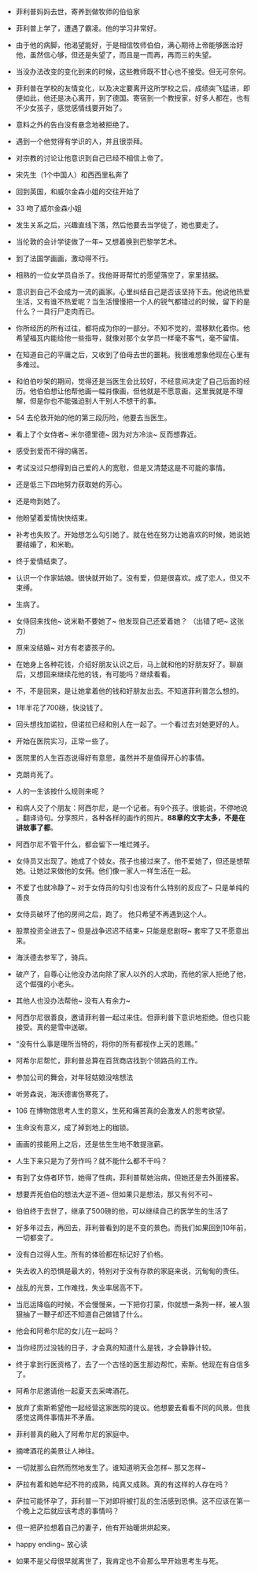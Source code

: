 - 菲利普妈妈去世，寄养到做牧师的伯伯家
- 菲利普上学了，遭遇了霸凌。他的学习非常好。
- 由于他的病脚，他渴望能好，于是相信牧师伯伯，满心期待上帝能够医治好他，虽然信心够，但还是失望了，而且是一而再，再而三的失望。
- 当没办法改变的变化到来的时候，这些教师既不甘心也不接受。但无可奈何。
- 菲利普在学校的友情变化，以及决定要离开这所学校之后，成绩突飞猛进，即便如此，他还是决心离开，到了德国。寄宿到一个教授家，好多人都在，也有不少女孩子，感觉感情线要开始了。
- 意料之外的告白没有悬念地被拒绝了。
- 遇到一个他觉得有学识的人，并且很崇拜。
- 对宗教的讨论让他意识到自己已经不相信上帝了。
- 宋先生（1个中国人）和西西里私奔了
- 回到英国，和威尔金森小姐的交往开始了
- 33 吻了威尔金森小姐
- 发生关系之后，兴趣直线下落，然后他要去当学徒了，她也要走了。
- 当伦敦的会计学徒做了一年~ 又想着换到巴黎学艺术。
- 到了法国学画画，激动得不行。
- 相熟的一位女学员自杀了。找他哥哥帮忙的愿望落空了，家里拮据。
- 意识到自己不会成为一流的画家。心里纠结自己是否该坚持下去。他说他热爱生活，又有谁不热爱呢？当生活慢慢把一个人的锐气都错过的时候，留下的是什么？一具行尸走肉而已。
- 你所经历的所有过往，都将成为你的一部分。不知不觉的，潜移默化着你。他希望福瓦内能给他一些指导，就像对那个女学员一样毫不客气，毫不留情。
- 在知道自己的平庸之后，又收到了伯母去世的噩耗。我很难想象他现在心里有多难过。
- 和伯伯吵架的期间，觉得还是当医生会比较好，不经意间决定了自己后面的经历。他伯伯想让他帮他画一幅肖像画，但他就是不愿意画，这里我就是不理解，但是你也不能强迫别人干别人不想干的事。
- 54 去伦敦开始的他的第三段历险，他要去当医生。
- 看上了个女侍者~ 米尔德里德~ 因为对方冷淡~ 反而想靠近。
- 感受到爱而不得的痛苦。
- 考试没过只想得到自己爱的人的宽慰，但是又清楚这是不可能的事情。
- 还是低三下四地努力获取她的芳心。
- 还是吻到她了。
- 他盼望着爱情快快结束。
- 补考也失败了。开始想怎么勾引她了。就在他在努力让她喜欢的时候，她说她要结婚了，和米勒。
- 终于爱情结束了。
- 认识一个作家姑娘。很快就开始了。没有爱，但是很喜欢。成了恋人，但又不束缚。
- 生病了。
- 女侍回来找他~ 说米勒不要她了~ 他发现自己还爱着她？ （出错了吧~ 这张力）
- 原来没结婚~ 对方有老婆孩子的。
- 在她身上各种花钱，介绍好朋友认识之后，马上就和他的好朋友好了。聊崩后，又想回来继续花他的钱，有可能吗？继续看看。
- 不，不是回来，是让她拿着他的钱和好朋友出去。不知道菲利普怎么想的。 
- 1年半花了700磅，快没钱了。
- 回头想找加诺拉，但诺拉已经和别人在一起了。一个看过去对她更好的人。
- 开始在医院实习，正常一些了。
- 医院里的人生百态说得好有意思，虽然并不是值得开心的事情。
- 克朗肖死了。
- 人的一生该按什么规则来呢？
- 和病人交了个朋友：阿西尔尼，是一个记者。有9个孩子。很能说，不停地说 。翻译诗句。分享照片，各种各样的画作的照片。**88章的文字太多，不是在讲故事了都**。
- 阿西尔尼不管干什么，都会留下一堆烂摊子。
- 女侍员又出现了。她成了个妓女。孩子也接过来了。他不爱她了，但还是想帮她。让她过来做他的女佣。他们像一家人一样生活在一起。
- 不爱了也就冷静了~ 对于女侍员的勾引也没有什么特别的反应了~ 只是单纯的善良
- 女侍员破坏了他的房间之后，跑了。 他只希望不再遇到这个人。
- 股票投资全进去了~ 但是战争迟迟不结束~ 只能是悲剧呀~ 套牢了又不愿意出来。
- 海沃德去参军了，骑兵。
- 破产了，自尊心让他没办法向除了家人以外的人求助，而他的家人拒绝了他，这个倔强的小老头。
- 其他人也没办法帮他~ 没有人有余力~ 
- 阿西尔尼很善良，邀请菲利普一起过来住。但菲利普下意识地拒绝。但也只能接受。真的是雪中送碳。
- “没有什么事是理所当特的，将你的所有都视作上天的恩赐。”
- 阿希尔尼帮忙，菲利普总算在百货商店找到个领路员的工作。
- 参加公司的舞会，对年轻姑娘没啥想法
- 听劳森说，海沃德害伤寒死了。
- 106 在博物馆思考人生的意义，生死和痛苦真的会激发人的思考欲望。
- 生命没有意义，成了掉到地上的枷锁。
- 画画的技能用上之后，还是怯生生地不敢提涨薪。
- 人生下来只是为了劳作吗？就不能什么都不干吗？
- 有到了女侍者环节，她得了性病，菲利普帮她治病，但她还是去外面接客。
- 想要弄死伯伯的想法大逆不道~ 但如果只是想法，那又有何不可~ 
- 伯伯终于去世了，继承了500磅的他，可以继续自己的医学生的生活了
- 好多年过去，再回去，菲利普看到的是不变的景色。而我们如果回到10年前，一切都变了。
- 没有白过得人生。所有的体验都在标记好了价格。
- 失去收入的恐惧是最大的，特别对于没有存款的家庭来说，沉甸甸的责任。
- 战乱的光景，工作难找，失业率居高不下。
- 当厄运降临的时候，不会慢慢来，一下把你打蒙，你就想一条狗一样，被人狠狠抽了一鞭子却还不知道自己做错了什么。
- 他会和阿希尔尼的女儿在一起吗？
- 当你经历过没钱的日子，才会真的知道什么是钱，才会静静计较。
- 终于拿到行医资格了，去了一个古怪的医生那边帮忙，索斯。他现在有自信多了。
- 阿希尔尼邀请他一起夏天去采啤酒花。
- 放弃了索斯希望他一起经营这家医院的提议。他想要去看看不同的风景。但我感觉这两件事情并不矛盾。
- 菲利普真的融入了阿希尔尼的家庭中。
- 摘啤酒花的美景让人神往。
- 一切就那么自然而然地发生了。谁知道明天会怎样~ 那又怎样~ 
- 萨拉有着和她年纪不符的成熟，纯真又成熟。真的有这样的人存在吗？
- 萨拉可能怀孕了，菲利普一下对即将被打乱的生活感到恐惧。这不应该在第一个晚上之后就应该考虑的事情吗？
- 但一把萨拉想着自己的妻子，他有开始暖烘烘起来。
- happy ending~  放心读




- 如果不是父母很早就离世了，我肯定也不会那么早开始思考生与死。